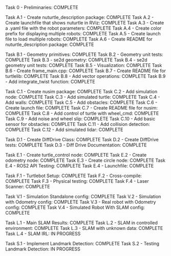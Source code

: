 Task 0 - Preliminaries: COMPLETE

Task A.1 - Create nuturtle_description package: COMPLETE
Task A.2 - Create launchfile that shows nuturtle in RViz: COMPLETE
Task A.3 - Create a .yaml file with the robot parameters: COMPLETE
Task A.4 - Create color prefix for displaying multiple robots: COMPLETE
Task A.5 - Create launch file to load multiple robots: COMPLETE
Task A.6 - Create README for nuturtle_description package: COMPLETE

Task B.1 - Geometry primitives: COMPLETE
Task B.2 - Geometry unit tests: COMPLETE
Task B.3 - se2d geometry: COMPLETE
Task B.4 - se2d geometry unit tests: COMPLETE
Task B.5 - Visualization: COMPLETE
Task B.6 - Create frame_main.cpp: COMPLETE
Task B.7 - Create README file for turtlelib: COMPLETE
Task B.8 - Add vector operations: COMPLETE
Task B.9 - Add integrate_twist function: COMPLETE

Task C.1 - Create nusim package: COMPLETE
Task C.2 - Add simulation node: COMPLETE
Task C.3 - Add simulated turtle: COMPLETE
Task C.4 - Add walls: COMPLETE
Task C.5 - Add obstacles: COMPLETE
Task C.6 - Create launch file: COMPLETE
Task C.7 - Create README file for nusim: COMPLETE
Task C.8 - Add control of turtle with wheel_cmd: COMPLETE
Task C.9 - Add noise and wheel slip: COMPLETE
Task C.10 - Add basic sensor for obstacles: COMPLETE
Task C.11 - Add collision detection: COMPLETE
Task C.12 - Add simulated lidar: COMPLETE

Task D.1 - Create DiffDrive Class: COMPLETE
Task D.2 - Create DiffDrive tests: COMPLETE
Task D.3 - Diff Drive Documentation: COMPLETE

Task E.1 - Create turtle_control node: COMPLETE
Task E.2 - Create odometry node: COMPLETE
Task E.3 - Create circle node: COMPLETE
Task E.4 - ROS2 API Testing: COMPLETE
Task E.4 - Launchfile: COMPLETE

Task F.1 - Turtlebot Setup: COMPLETE
Task F.2 - Cross-compile: COMPLETE
Task F.3 - Physical testing: COMPLETE
Task F.4 - Laser Scanner: COMPLETE

Task V.1 - Simulation Standalone config: COMPLETE
Task V.2 - Simulation with Odometry config: COMPLETE
Task V.3 - Real robot with Odometry config: COMPLETE
Task V.4 - Simulated Robot With SLAM config: COMPLETE

Task L.1 - Main SLAM Results: COMPLETE
Task L.2 - SLAM in controlled environment: COMPLETE
Task L.3 - SLAM with unknown data: COMPLETE
Task L.4 - SLAM IRL: IN PROGRESS

Task S.1 - Implement Landmark Detection: COMPLETE
Task S.2 - Testing Landmark Detection: IN PROGRESS